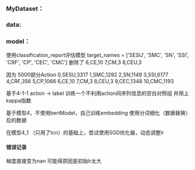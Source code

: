 ### MyDataset：


### data:



### model：
使用classification_report评估模型
target_names = ['SESU', 'SMC', 'SN', 'SSI', 'CRF', 'CP', 'CEC', 'CMC']
删除了
6,CE,10
7,CM,3
8,CEU,3

因为
5000部分Action
0,SESU,3317
1,SMC,1292
2,SN,1149
3,SSI,6177
4,CRF,356
5,CP,1066
6,CE,10
7,CM,3
8,CEU,3
9,CEC,1348
10,CMC,1193



基于4-1-1
action -> label
训练一个不利用action间序列信息的空白对照组
并用上kappa指数

基于模型4，不使用bertModel，自己训练embedding
使用分词细化（数据替换）后的数据

在模型4_1 （只用了tcn）的基础上，尝试使用SGD优化器，动态调整lr


#### 错误记录
梯度直接变为nan
可能得原因是初始lr太大
